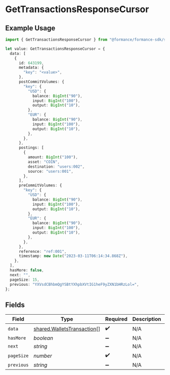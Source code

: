 # GetTransactionsResponseCursor

## Example Usage

```typescript
import { GetTransactionsResponseCursor } from "@formance/formance-sdk/sdk/models/shared";

let value: GetTransactionsResponseCursor = {
  data: [
    {
      id: 643199,
      metadata: {
        "key": "<value>",
      },
      postCommitVolumes: {
        "key": {
          "USD": {
            balance: BigInt("90"),
            input: BigInt("100"),
            output: BigInt("10"),
          },
          "EUR": {
            balance: BigInt("90"),
            input: BigInt("100"),
            output: BigInt("10"),
          },
        },
      },
      postings: [
        {
          amount: BigInt("100"),
          asset: "COIN",
          destination: "users:002",
          source: "users:001",
        },
      ],
      preCommitVolumes: {
        "key": {
          "USD": {
            balance: BigInt("90"),
            input: BigInt("100"),
            output: BigInt("10"),
          },
          "EUR": {
            balance: BigInt("90"),
            input: BigInt("100"),
            output: BigInt("10"),
          },
        },
      },
      reference: "ref:001",
      timestamp: new Date("2023-03-11T06:14:34.868Z"),
    },
  ],
  hasMore: false,
  next: "",
  pageSize: 15,
  previous: "YXVsdCBhbmQgYSBtYXhpbXVtIG1heF9yZXN1bHRzLol=",
};
```

## Fields

| Field                                                                           | Type                                                                            | Required                                                                        | Description                                                                     | Example                                                                         |
| ------------------------------------------------------------------------------- | ------------------------------------------------------------------------------- | ------------------------------------------------------------------------------- | ------------------------------------------------------------------------------- | ------------------------------------------------------------------------------- |
| `data`                                                                          | [shared.WalletsTransaction](../../../sdk/models/shared/walletstransaction.md)[] | :heavy_check_mark:                                                              | N/A                                                                             |                                                                                 |
| `hasMore`                                                                       | *boolean*                                                                       | :heavy_minus_sign:                                                              | N/A                                                                             | false                                                                           |
| `next`                                                                          | *string*                                                                        | :heavy_minus_sign:                                                              | N/A                                                                             |                                                                                 |
| `pageSize`                                                                      | *number*                                                                        | :heavy_check_mark:                                                              | N/A                                                                             | 15                                                                              |
| `previous`                                                                      | *string*                                                                        | :heavy_minus_sign:                                                              | N/A                                                                             | YXVsdCBhbmQgYSBtYXhpbXVtIG1heF9yZXN1bHRzLol=                                    |